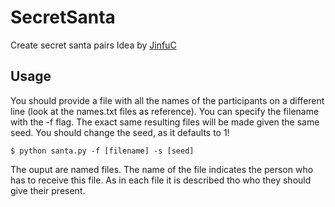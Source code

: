 # SecretSanta
Create secret santa pairs
Idea by [JinfuC](https://github.com/JinfuC)

## Usage
You should provide a file with all the names of the participants on a different line (look at the names.txt files as reference). 
You can specify the filename with the -f flag. The exact same resulting files will be made given the same seed. 
You should change the seed, as it defaults to 1!
```
$ python santa.py -f [filename] -s [seed]
```
The ouput are named files. The name of the file indicates the person who has to receive this file.
As in each file it is described tho who they should give their present.

